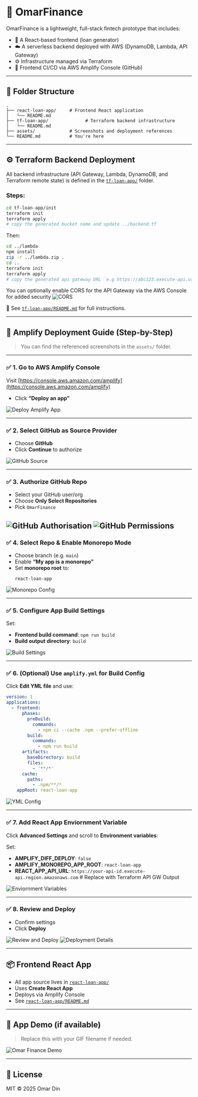 # 💸 OmarFinance

OmarFinance is a lightweight, full-stack fintech prototype that includes:

- 🎨 A React-based frontend (loan generator)
- ☁️ A serverless backend deployed with AWS (DynamoDB, Lambda, API Gateway)
- ⚙️ Infrastructure managed via Terraform
- 🚀 Frontend CI/CD via AWS Amplify Console (GitHub)

---

## 📁 Folder Structure

```
.
├── react-loan-app/     # Frontend React application
│   └── README.md
├── tf-loan-app/              # Terraform backend infrastructure
│   └── README.md
├── assets/             # Screenshots and deployment references
└── README.md           # You're here
```

---

## ⚙️ Terraform Backend Deployment

All backend infrastructure (API Gateway, Lambda, DynamoDB, and Terraform remote state) is defined in the [`tf-loan-app/`](./tf-loan-app/) folder.

### Steps:

```bash
cd tf-loan-app/init
terraform init
terraform apply
# copy the generated bucket name and update ../backend.tf
```

Then:

```bash
cd ../lambda
npm install
zip -r ../lambda.zip .
cd ..
terraform init
terraform apply
# copy the generated api gateway URL `e.g https://abc123.execute-api.us-east-1.amazonaws.com`

```
You can optionally enable CORS for the API Gateway via the AWS Console for added security
![CORS](./assets/amplify/amplify-10.png)


📖 See [`tf-loan-app/README.md`](./tf-loan-app/README.md) for full instructions.

---



## 🚀 Amplify Deployment Guide (Step-by-Step)

> You can find the referenced screenshots in the `assets/` folder.

---

### ✅ 1. Go to AWS Amplify Console

Visit [https://console.aws.amazon.com/amplify](https://console.aws.amazon.com/amplify)

- Click **“Deploy an app”**

![Deploy Amplify App](./assets/amplify/amplify-1.png)

---

### ✅ 2. Select GitHub as Source Provider

- Choose **GitHub**
- Click **Continue** to authorize

![GitHub Source](./assets/amplify/amplify-2.png)

---

### ✅ 3. Authorize GitHub Repo

- Select your GitHub user/org
- Choose **Only Select Repositories**
- Pick `OmarFinance`

![GitHub Authorisation](./assets/amplify/amplify-3.png)
![GitHub Permissions](./assets/amplify/amplify-4.png)
---

### ✅ 4. Select Repo & Enable Monorepo Mode

- Choose branch (e.g. `main`)
- Enable **“My app is a monorepo”**
- Set **monorepo root** to:
  ```
  react-loan-app
  ```

![Monorepo Config](./assets/amplify/amplify-5.png)

---

### ✅ 5. Configure App Build Settings

Set:

- **Frontend build command**: `npm run build`
- **Build output directory**: `build`

![Build Settings](./assets/amplify/amplify-6.png)

---

### ✅ 6. (Optional) Use `amplify.yml` for Build Config

Click **Edit YML file** and use:


```yaml
version: 1
applications:
  - frontend:
      phases:
        preBuild:
          commands:
            - npm ci --cache .npm --prefer-offline
        build:
          commands:
            - npm run build
      artifacts:
        baseDirectory: build
        files:
          - '**/*'
      cache:
        paths:
          - .npm/**/*
    appRoot: react-loan-app
```

![YML Config](./assets/amplify/amplify-7.png)

---
### ✅ 7. Add React App Enviornment Variable

Click **Advanced Settings** and scroll to **Environment variables**:


Set:

- **AMPLIFY_DIFF_DEPLOY**: `false`
- **AMPLIFY_MONOREPO_APP_ROOT**: `react-loan-app`
- **REACT_APP_API_URL**: `https://your-api-id.execute-api.region.amazonaws.com` # Replace with Terraform API GW Output

![Enviornment Variables](./assets/amplify/amplify-11.png)

---

### ✅ 8. Review and Deploy

- Confirm settings
- Click **Deploy**

![Review and Deploy](./assets/amplify/amplify-8.png)
![Deployment Details](./assets/amplify/amplify-9.png)

---

## 📦 Frontend React App

- All app source lives in [`react-loan-app/`](./react-loan-app)
- Uses **Create React App**
- Deploys via Amplify Console
- See [`react-loan-app/README.md`](./react-loan-app/README.md)

---

## 📸 App Demo (if available)

> Replace this with your GIF filename if needed.

![Omar Finance Demo](./assets/react-app.gif)

---

## 📄 License

MIT © 2025 Omar Din
